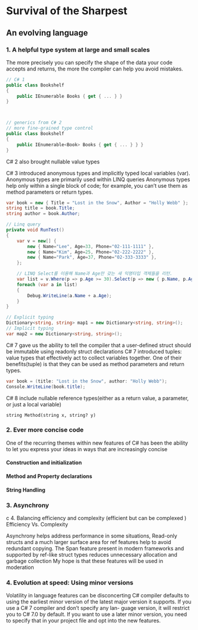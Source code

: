 # Survival of the Sharpest

## An evolving language

### 1. A helpful type system at large and small scales

The more precisely you can specify the shape of the data your code accepts and returns, the more the compiler can help you avoid mistakes.

```csharp
// C# 1 
public class Bookshelf
{
    public IEnumerable Books { get { ... } }
}



// generics from C# 2
// more fine-grained type control
public class Bookshelf
{
    public IEnumerable<Book> Books { get { ... } } }
}
```

C# 2 also brought nullable value types


C# 3 introduced anonymous types and implicitly typed local variables (var).
Anonymous types are primarily used within LINQ queries
Anonymous types help only within a single block of code; for example, you can’t use them as method parameters or return types. 

```csharp
var book = new { Title = "Lost in the Snow", Author = "Holly Webb" };
string title = book.Title;
string author = book.Author;
```

```csharp
// Linq query
private void RunTest()
{
    var v = new[] {
        new { Name="Lee", Age=33, Phone="02-111-1111" },
        new { Name="Kim", Age=25, Phone="02-222-2222" },
        new { Name="Park", Age=37, Phone="02-333-3333" },
    };

    // LINQ Select를 이용해 Name과 Age만 갖는 새 익명타입 객체들을 리턴.
    var list = v.Where(p => p.Age >= 30).Select(p => new { p.Name, p.Age });
    foreach (var a in list)
    {
        Debug.WriteLine(a.Name + a.Age);
    }
}
```

```csharp
// Explicit typing
Dictionary<string, string> map1 = new Dictionary<string, string>();
// Implicit typing
var map2 = new Dictionary<string, string>();
```

C# 7 gave us the ability to tell the compiler that a user-defined struct should be immutable using readonly struct declarations
C# 7 introduced tuples: value types that effectively act to collect variables together.
One of their benefits(tuple) is that they can be used as method parameters and return types. 

```csharp
var book = (title: "Lost in the Snow", author: "Holly Webb");
Console.WriteLine(book.title);
```

 C# 8 include nullable reference types(either as a return value, a parameter, or just a local variable)
 
 ```charp
string Method(string x, string? y)
```


### 2. Ever more concise code
One of the recurring themes within new features of C# has been the ability to let you express your ideas in ways that are increasingly concise

#### Construction and initialization

#### Method and Property declarations
#### String Handling


### 3. Asynchrony
c 4. Balancing efficiency and complexity (efficient but can be complexed )
Efficiency Vs. Complexity

Asynchrony helps address performance in some situations,
Read-only structs and a much larger surface area for ref features help to avoid redundant copying. 
The Span<T> feature present in modern frameworks and supported by ref-like struct types reduces unnecessary allocation and garbage collection
My hope is that these features will be used in moderation

    
### 4. Evolution at speed: Using minor versions
Volatility in language features can be disconcerting
C# compiler defaults to using the earliest minor version of the latest major version it supports. If you use a C# 7 compiler and don’t specify any lan- guage version, it will restrict you to C# 7.0 by default. If you want to use a later minor version, you need to specify that in your project file and opt into the new features.



